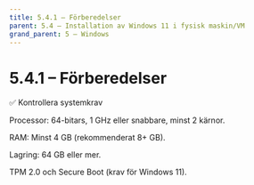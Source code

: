 ```yaml
---
title: 5.4.1 – Förberedelser
parent: 5.4 – Installation av Windows 11 i fysisk maskin/VM
grand_parent: 5 – Windows
---
```

# 5.4.1 – Förberedelser

✅ Kontrollera systemkrav

Processor: 64-bitars, 1 GHz eller snabbare, minst 2 kärnor.

RAM: Minst 4 GB (rekommenderat 8+ GB).

Lagring: 64 GB eller mer.

TPM 2.0 och Secure Boot (krav för Windows 11).

